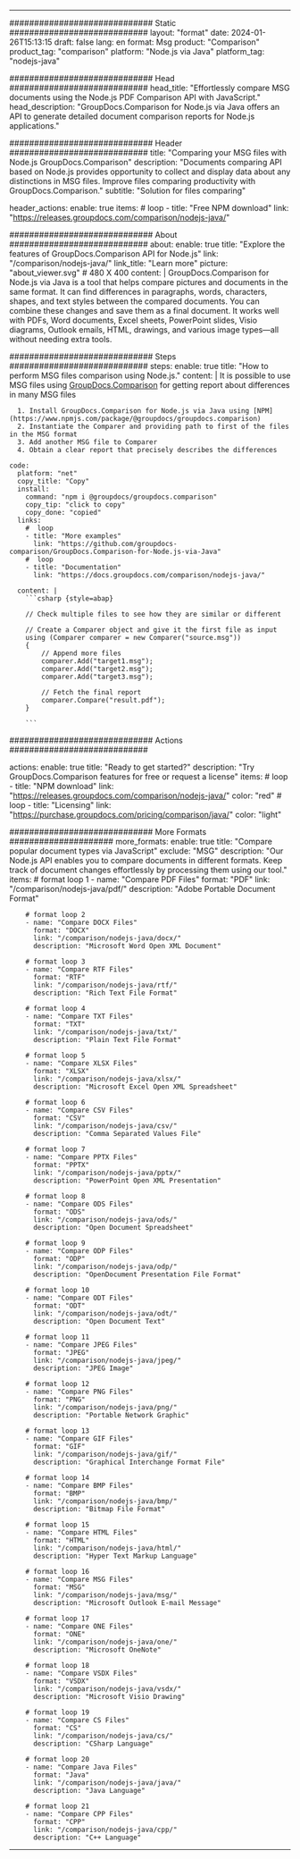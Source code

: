 
---
############################# Static ############################
layout: "format"
date:  2024-01-26T15:13:15
draft: false
lang: en
format: Msg
product: "Comparison"
product_tag: "comparison"
platform: "Node.js via Java"
platform_tag: "nodejs-java"

############################# Head ############################
head_title: "Effortlessly compare MSG documents using the Node.js PDF Comparison API with JavaScript."
head_description: "GroupDocs.Comparison for Node.js via Java offers an API to generate detailed document comparison reports for Node.js applications."

############################# Header ############################
title: "Comparing your MSG files with Node.js GroupDocs.Comparison" 
description: "Documents comparing API based on Node.js provides opportunity to collect and display data about any distinctions in MSG files. Improve files comparing productivity with GroupDocs.Comparison."
subtitle: "Solution for files comparing" 

header_actions:
  enable: true
  items:
    #  loop
    - title: "Free NPM download"
      link: "https://releases.groupdocs.com/comparison/nodejs-java/"
      
############################# About ############################
about:
    enable: true
    title: "Explore the features of GroupDocs.Comparison API for Node.js"
    link: "/comparison/nodejs-java/"
    link_title: "Learn more"
    picture: "about_viewer.svg" # 480 X 400
    content: |
       GroupDocs.Comparison for Node.js via Java is a tool that helps compare pictures and documents in the same format. It can find differences in paragraphs, words, characters, shapes, and text styles between the compared documents. You can combine these changes and save them as a final document. It works well with PDFs, Word documents, Excel sheets, PowerPoint slides, Visio diagrams, Outlook emails, HTML, drawings, and various image types—all without needing extra tools.

############################# Steps ############################
steps:
    enable: true
    title: "How to perform MSG files comparison using Node.js."
    content: |
      It is possible to use MSG files using [GroupDocs.Comparison](https://products.groupdocs.com/comparison/nodejs-java/) for getting report about differences in many MSG files
      
      1. Install GroupDocs.Comparison for Node.js via Java using [NPM](https://www.npmjs.com/package/@groupdocs/groupdocs.comparison)
      2. Instantiate the Comparer and providing path to first of the files in the MSG format
      3. Add another MSG file to Comparer
      4. Obtain a clear report that precisely describes the differences
   
    code:
      platform: "net"
      copy_title: "Copy"
      install:
        command: "npm i @groupdocs/groupdocs.comparison"
        copy_tip: "click to copy"
        copy_done: "copied"
      links:
        #  loop
        - title: "More examples"
          link: "https://github.com/groupdocs-comparison/GroupDocs.Comparison-for-Node.js-via-Java"
        #  loop
        - title: "Documentation"
          link: "https://docs.groupdocs.com/comparison/nodejs-java/"
          
      content: |
        ```csharp {style=abap}

        // Check multiple files to see how they are similar or different

        // Create a Comparer object and give it the first file as input
        using (Comparer comparer = new Comparer("source.msg"))
        {
            // Append more files
        	comparer.Add("target1.msg");
            comparer.Add("target2.msg");
            comparer.Add("target3.msg");

            // Fetch the final report
            comparer.Compare("result.pdf"); 
        }
        
        ```            

############################# Actions ############################

actions:
  enable: true
  title: "Ready to get started?"
  description: "Try GroupDocs.Comparison features for free or request a license"
  items:
    #  loop
    - title: "NPM download"
      link: "https://releases.groupdocs.com/comparison/nodejs-java/"
      color: "red"
        #  loop
    - title: "Licensing"
      link: "https://purchase.groupdocs.com/pricing/comparison/java/"
      color: "light"


############################# More Formats #####################
more_formats:
    enable: true
    title: "Compare popular document types via JavaScript"
    exclude: "MSG"
    description: "Our Node.js API enables you to compare documents in different formats. Keep track of document changes effortlessly by processing them using our tool."
    items: 
        # format loop 1
        - name: "Compare PDF Files"
          format: "PDF"
          link: "/comparison/nodejs-java/pdf/"
          description: "Adobe Portable Document Format"

        # format loop 2
        - name: "Compare DOCX Files"
          format: "DOCX"
          link: "/comparison/nodejs-java/docx/"
          description: "Microsoft Word Open XML Document"

        # format loop 3
        - name: "Compare RTF Files"
          format: "RTF"
          link: "/comparison/nodejs-java/rtf/"
          description: "Rich Text File Format"

        # format loop 4
        - name: "Compare TXT Files"
          format: "TXT"
          link: "/comparison/nodejs-java/txt/"
          description: "Plain Text File Format"

        # format loop 5
        - name: "Compare XLSX Files"
          format: "XLSX"
          link: "/comparison/nodejs-java/xlsx/"
          description: "Microsoft Excel Open XML Spreadsheet"

        # format loop 6
        - name: "Compare CSV Files"
          format: "CSV"
          link: "/comparison/nodejs-java/csv/"
          description: "Comma Separated Values File"

        # format loop 7
        - name: "Compare PPTX Files"
          format: "PPTX"
          link: "/comparison/nodejs-java/pptx/"
          description: "PowerPoint Open XML Presentation"

        # format loop 8
        - name: "Compare ODS Files"
          format: "ODS"
          link: "/comparison/nodejs-java/ods/"
          description: "Open Document Spreadsheet"

        # format loop 9
        - name: "Compare ODP Files"
          format: "ODP"
          link: "/comparison/nodejs-java/odp/"
          description: "OpenDocument Presentation File Format"

        # format loop 10
        - name: "Compare ODT Files"
          format: "ODT"
          link: "/comparison/nodejs-java/odt/"
          description: "Open Document Text"

        # format loop 11
        - name: "Compare JPEG Files"
          format: "JPEG"
          link: "/comparison/nodejs-java/jpeg/"
          description: "JPEG Image"

        # format loop 12
        - name: "Compare PNG Files"
          format: "PNG"
          link: "/comparison/nodejs-java/png/"
          description: "Portable Network Graphic"

        # format loop 13
        - name: "Compare GIF Files"
          format: "GIF"
          link: "/comparison/nodejs-java/gif/"
          description: "Graphical Interchange Format File"

        # format loop 14
        - name: "Compare BMP Files"
          format: "BMP"
          link: "/comparison/nodejs-java/bmp/"
          description: "Bitmap File Format"

        # format loop 15
        - name: "Compare HTML Files"
          format: "HTML"
          link: "/comparison/nodejs-java/html/"
          description: "Hyper Text Markup Language"

        # format loop 16
        - name: "Compare MSG Files"
          format: "MSG"
          link: "/comparison/nodejs-java/msg/"
          description: "Microsoft Outlook E-mail Message"

        # format loop 17
        - name: "Compare ONE Files"
          format: "ONE"
          link: "/comparison/nodejs-java/one/"
          description: "Microsoft OneNote"

        # format loop 18
        - name: "Compare VSDX Files"
          format: "VSDX"
          link: "/comparison/nodejs-java/vsdx/"
          description: "Microsoft Visio Drawing"

        # format loop 19
        - name: "Compare CS Files"
          format: "CS"
          link: "/comparison/nodejs-java/cs/"
          description: "CSharp Language"

        # format loop 20
        - name: "Compare Java Files"
          format: "Java"
          link: "/comparison/nodejs-java/java/"
          description: "Java Language"
          
        # format loop 21
        - name: "Compare CPP Files"
          format: "CPP"
          link: "/comparison/nodejs-java/cpp/"
          description: "C++ Language"
---